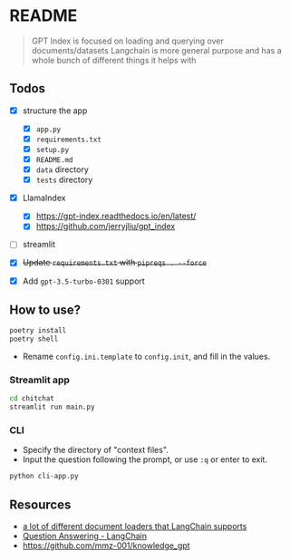 # README

> GPT Index is focused on loading and querying over documents/datasets
> Langchain is more general purpose and has a whole bunch of different things it helps with

## Todos
- [x] structure the app
  - [x] `app.py`
  - [x] `requirements.txt`
  - [x] `setup.py`
  - [x] `README.md`
  - [x] `data` directory
  - [x] `tests` directory
- [x] LlamaIndex
  - [x] https://gpt-index.readthedocs.io/en/latest/
  - [x] https://github.com/jerryjliu/gpt_index
- [ ] streamlit
- [x] ~~Update `requirements.txt` with `pipreqs . --force`~~
- [x] Add `gpt-3.5-turbo-0301` support


## How to use?

```bash
poetry install
poetry shell
```

- Rename `config.ini.template` to `config.init`, and fill in the values.

### Streamlit app

```bash
cd chitchat
streamlit run main.py
```

### CLI

- Specify the directory of "context files".
- Input the question following the prompt, or use `:q` or enter to exit.

```bash
python cli-app.py
```

## Resources

- [a lot of different document loaders that LangChain supports](https://langchain.readthedocs.io/en/latest/modules/document_loaders/how_to_guides.html)
- [Question Answering - LangChain](https://langchain.readthedocs.io/en/latest/modules/indexes/chain_examples/question_answering.html)
- https://github.com/mmz-001/knowledge_gpt